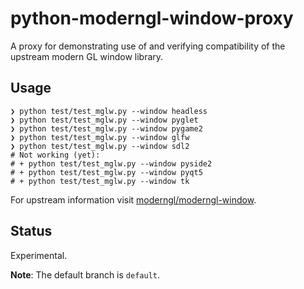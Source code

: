 # python-moderngl-window-proxy

A proxy for demonstrating use of and verifying compatibility of the upstream modern GL window library.

## Usage

```console
❯ python test/test_mglw.py --window headless
❯ python test/test_mglw.py --window pyglet
❯ python test/test_mglw.py --window pygame2
❯ python test/test_mglw.py --window glfw
❯ python test/test_mglw.py --window sdl2
# Not working (yet):
# + python test/test_mglw.py --window pyside2
# + python test/test_mglw.py --window pyqt5
# + python test/test_mglw.py --window tk
```

For upstream information visit [moderngl/moderngl-window](https://github.com/moderngl/moderngl-window).

## Status

Experimental.

**Note**: The default branch is `default`.
